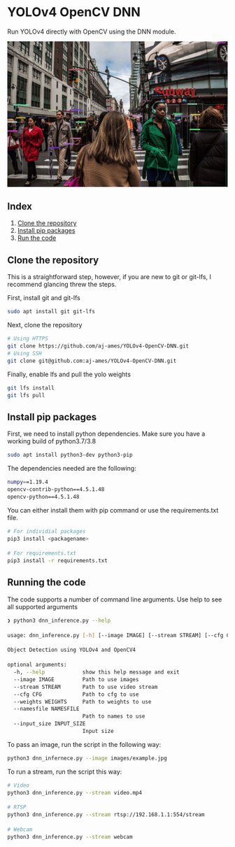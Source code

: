 # YOLOv4 OpenCV DNN

Run YOLOv4 directly with OpenCV using the DNN module.

![<span>Photo by <a href="https://unsplash.com/@christopher__burns?utm_source=unsplash&amp;utm_medium=referral&amp;utm_content=creditCopyText">Christopher Burns</a> on <a href="https://unsplash.com/s/photos/people?utm_source=unsplash&amp;utm_medium=referral&amp;utm_content=creditCopyText">Unsplash</a></span>](resources/cover.jpg)

## Index

1. [Clone the repository](#Clone-the-repository)
2. [Install pip packages](#Install-pip-packages)
3. [Run the code](#Run-the-code)

## Clone the repository

This is a straightforward step, however, if you are new to git or git-lfs, I recommend glancing threw the steps.

First, install git and git-lfs

```sh
sudo apt install git git-lfs
```

Next, clone the repository

```sh
# Using HTTPS
git clone https://github.com/aj-ames/YOLOv4-OpenCV-DNN.git
# Using SSH
git clone git@github.com:aj-ames/YOLOv4-OpenCV-DNN.git
```

Finally, enable lfs and pull the yolo weights

```sh
git lfs install
git lfs pull
```

## Install pip packages

First, we need to install python dependencies. Make sure you have a working build of python3.7/3.8

```sh
sudo apt install python3-dev python3-pip
```

The dependencies needed are the following:

```sh
numpy==1.19.4
opencv-contrib-python==4.5.1.48
opencv-python==4.5.1.48
```

You can either install them with pip command or use the requirements.txt file.

```sh
# For individial packages
pip3 install <packagename>

# For requirements.txt
pip3 install -r requirements.txt
```

## Running the code

The code supports a number of command line arguments. Use help to see all supported arguments

```sh
❯ python3 dnn_inference.py --help

usage: dnn_inference.py [-h] [--image IMAGE] [--stream STREAM] [--cfg CFG] [--weights WEIGHTS] [--namesfile NAMESFILE] [--input_size INPUT_SIZE]

Object Detection using YOLOv4 and OpenCV4

optional arguments:
  -h, --help            show this help message and exit
  --image IMAGE         Path to use images
  --stream STREAM       Path to use video stream
  --cfg CFG             Path to cfg to use
  --weights WEIGHTS     Path to weights to use
  --namesfile NAMESFILE
                        Path to names to use
  --input_size INPUT_SIZE
                        Input size
```

To pass an image, run the script in the following way:

```sh
python3 dnn_infernece.py --image images/example.jpg
```

To run a stream, run the script this way:

```sh
# Video
python3 dnn_inference.py --stream video.mp4

# RTSP
python3 dnn_inference.py --stream rtsp://192.168.1.1:554/stream

# Webcam
python3 dnn_inference.py --stream webcam
```
